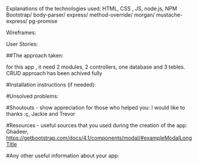 Explanations of the technologies used:
 HTML, CSS , JS, node.js,  NPM Bootstrap/ body-parser/ express/ method-override/ morgan/ mustache-express/ pg-promise
 
Wireframes:


User Stories:



##The approach taken:

for this app , it need 2 modules, 2 controllers, one database and 3 tebles. CRUD approach has been achived fully


#Installation instructions (if needed):


#Unsolved problems:


#Shoutouts - show appreciation for those who helped you:
I would like to thanks :ç, Jackie and Trevor

#Resources - useful sources that you used during the creation of the app:
Ghadeer,
https://getbootstrap.com/docs/4.1/components/modal/#exampleModalLongTitle


#Any other useful information about your app:
